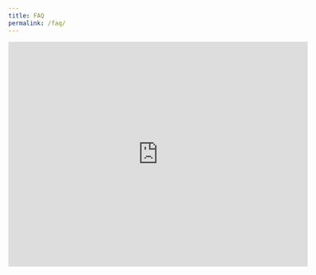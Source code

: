 ```yaml
---
title: FAQ
permalink: /faq/
---
```

<iframe src="https://www.google.com/maps/embed?pb=!1m18!1m12!1m3!1d3988.820628475692!2d103.84775481548279!3d1.2813516621468504!2m3!1f0!2f0!3f0!3m2!1i1024!2i768!4f13.1!3m3!1m2!1s0x31da190dc5b849c7%3A0xf506b4e2b2b0abaf!2sCity%20House!5e0!3m2!1sen!2ssg!4v1662019323442!5m2!1sen!2ssg" width="600" height="450" style="border:0;" allowfullscreen="" loading="lazy"></iframe>